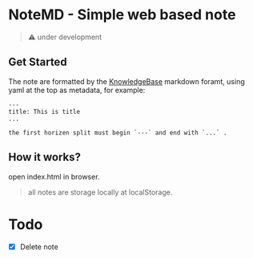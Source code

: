 # NoteMD - Simple web based note

> :warning: under development

## Get Started

The note are formatted by the [KnowledgeBase](https://github.com/ljcucc/knowledge-base) markdown foramt, using yaml at the top as metadata, for example:

```
---
title: This is title
...

the first horizen split must begin `---` and end with `...` .
```

## How it works?

open index.html in browser.

> all notes are storage locally at localStorage.

# Todo

- [x] Delete note